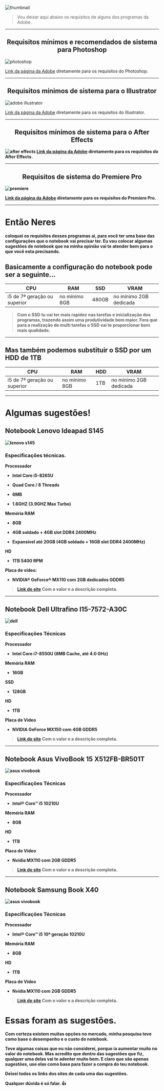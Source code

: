 
![thumbnail](imagens/thumbnail.png)
> Vou deixar aqui abaixo os requisitos de alguns dos programas da Adobe.

***
<h2 align="center"><strong>Requisitos mínimos e recomendados de sistema para Photoshop</strong></h2>

 ![photoshop](imagens/photoshop.png)

 [Link da página da Adobe](https://helpx.adobe.com/br/photoshop/system-requirements.html "Link da página da Adobe diretamente para os requisitos do Photoshop.") diretamente para os requisitos do Photoshop.

---
 <h2 align="center"><strong>Requisitos mínimos de sistema para o Illustrator</strong></h2>

 ![adobe illustrator](imagens/adobeillustrator.png)

 [Link da página da Adobe](https://helpx.adobe.com/br/illustrator/system-requirements.html "Link da página da Adobe diretamente para os requisitos do Illustrator.") diretamente para os requisitos do Illustrator.


---
<h2 align="center"><strong>Requisitos mínimos de sistema para o After Effects<strong></h2>

 ![after effects](imagens/aftereffects.png)
 [Link da página da Adobe](https://helpx.adobe.com/br/after-effects/user-guide.html/br/after-effects/system-requirements.ug.html "Link da página da Adobe diretamente para os requisitos do After Effects.") diretamente para os requisitos do After Effects.


---
<h2
align="center"><strong>Requisitos de sistema do Premiere Pro</strong></h2>

 ![premiere](imagens/premiere.png)

 [Link da página da Adobe](https://helpx.adobe.com/br/premiere-pro/user-guide.html/br/premiere-pro/system-requirements.ug.html "Link da página da Adobe diretamente para os requisitos do Premiere Pro.") diretamente para os requisitos do Premiere Pro.


---
# Então Neres
 coloquei os requisitos desses programas ai, para você ter uma base das configurações que o notebook vai precisar ter. Eu vou colocar algumas sugestões de notebook que na minha opinião vai te atender bem para o que você esta precisando.

## Basicamente a configuração do notebook pode ser a seguinte...
CPU | RAM | SSD | VRAM |
--- | --- | --- | ---- |
i5 de 7ª geração ou superior | no mínimo 8GB | 480GB | no mínimo 2GB dedicada |

> Com o SSD tu vai ter mais rapidez nas tarefas e inicialização dos programas, trazendo assim uma produtividade bem maior. Fora que para a realização de multi tarefas o SSD  vai te proporcionar bem mais qualidade.
---
## Mas também podemos substituir o SSD por um HDD de 1TB
CPU | RAM | HDD | VRAM |
--- | --- | --- | ---- |
i5 de 7ª geração ou superior | no mínimo 8GB | 1TB | no mínimo 2GB dedicada |
---
# Algumas sugestões!
## Notebook Lenovo Ideapad S145
![lenovo s145](imagens/lenovoideapads145.png)

### Especificações técnicas.
**Processador**
- Intel Core i5-8265U

- Quad Core / 8 Threads

- 6MB

- 1.6GHZ (3.9GHZ Max Turbo)

**Memória RAM**
- 8GB

- 4GB soldado + 4GB slot DDR4 2400MHz

- Expansível até 20GB (4GB soldado + 16GB slot DDR4 2400MHz)

**HD**
- 1TB 5400 RPM

**Placa de vídeo:**
- NVIDIA® GeForce® MX110 com 2GB dedicados GDDR5

>[Link do site](https://www.kabum.com.br/cgi-local/site/produtos/descricao_ofertas.cgi?codigo=115256 "Notebook Lenovo Ideapad S145") Com o valor e a descrição completa.

---
## Notebook Dell Ultrafino I15-7572-A30C 
![dell](imagens/dell01.png)

### Especificações Técnicas

**Processador**
- Intel Core i7-8550U (8MB Cache, até 4.0 GHz)

**Memória RAM**
- 16GB

**SSD**
- 128GB

**HD**
- 1TB

**Placa de Vídeo**	
- NVIDIA GeForce MX150 com 4GB GDDR5

>[Link do site](https://www.realnovidades.com/item/Notebook-Dell-Ultrafino-I15%252d7572%252dA30C-Intel-Core-i7-16GB-(GeForce-MX150-com-4GB)-1TB-128GB-SSD-Tela-Full-HD-.html "Notebook Dell Ultrafino I15-7572-A30C") Com o valor e a descrição completa.
---
## Notebook Asus VivoBook 15 X512FB-BR501T
![asus vivobook](imagens/asusvivobookx512480.png)

### Especificações Técnicas

**Processador**
- Intel® Core™ i5 10210U

**Memória RAM**
- 8GB

**HD**
- 1TB

**Placa de Vídeo**	
- Nvidia MX110 com 2GB GDDR5

 >[Link do site](https://www.fastshop.com.br/web/p/d/UXX512FBBR501_PRD/notebook-asus-vivobook-15-intel-core-i5-10210u-8gb-1tb-tela-de-156-nvidia-mx110-cinza-x512fb-br501t "Notebook Asus VivoBook 15 X512FB-BR501T") Com o valor e a descrição completa.

 ---

 ## Notebook Samsung Book X40
![asus vivobook](imagens/samsungBookX40.png)

### Especificações Técnicas

**Processador**
- Intel® Core™ i5 10ª geração 10210U

**Memória RAM**
- 8GB

**HD**
- 1TB

**Placa de Vídeo**	
- Nvidia MX110 com 2GB GDDR5

 >[Link do site](https://www.magazineluiza.com.br/notebook-samsung-book-x40-intel-core-i5-8gb-1tb-156-placa-de-video-2gb-windows-10/p/225395600/in/nsbo/ "Notebook Samsung Book X40") Com o valor e a descrição completa.
 
 # Essas foram as sugestões. 

 Com certeza existem muitas opções no mercado, minha pesquisa teve como base o desempenho e o custo do notebook.

 Teve algumas coisas que eu não considerei, porque ia aumentar muito no valor do notebook. Mas acredito que dentro das sugestões que fiz, qualquer uma delas vai te adenter muito bem. E claro que são apenas sugestões, use
 elas como base para fazer a compra do teu notebook.

 Deixei todos os links dos sites de cada uma das sugestões.

 Qualquer dúvida é só falar. :+1:
